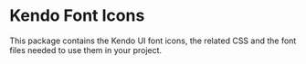 # Kendo Font Icons

This package contains the Kendo UI font icons, the related CSS and the font files needed to use them in your project.
